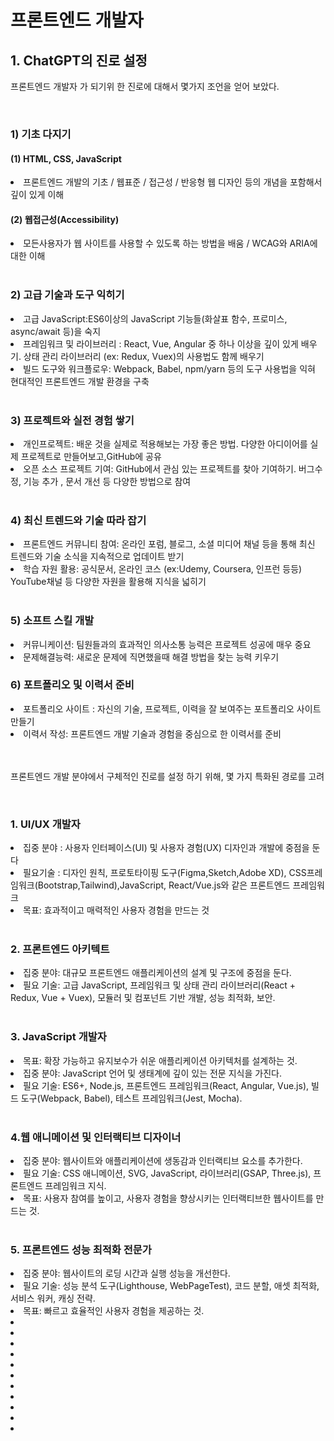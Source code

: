 <h1> 프론트엔드 개발자 </h1>
<h2> 1. ChatGPT의 진로 설정</h2>
<p> 프론트엔드 개발자 가 되기위 한 진로에 대해서 몇가지 조언을 얻어 보았다.</p>
<br/>
<h3> 1) 기초 다지기 </h3>
<h4> (1) HTML, CSS, JavaScript </h4>
<li>프론트엔드 개발의 기초 / 웹표준 / 접근성 / 반응형 웹 디자인 등의 개념을 포함해서 깊이 있게 이해</li>
<h4>(2) 웹접근성(Accessibility)</h4>
<li>모든사용자가 웹 사이트를 사용할 수 있도록 하는 방법을 배움 / WCAG와 ARIA에 대한 이해</li>
<br/>
<h3>2) 고급 기술과 도구 익히기</h3>
<li>고급 JavaScript:ES6이상의 JavaScript 기능들(화살표 함수, 프로미스, async/await 등)을 숙지</li>
<li>프레임워크 및 라이브러리 : React, Vue, Angular 중 하나 이상을 깊이 있게 배우기. 상태 관리 라이브러리 (ex: Redux, Vuex)의 사용법도 함께 배우기</li>
<li>빌드 도구와 워크플로우: Webpack, Babel, npm/yarn 등의 도구 사용법을 익혀 현대적인 프론트엔드 개발 환경을 구축</li>
<br/>
<h3>3) 프로젝트와 실전 경험 쌓기</h3>
<li>개인프로젝트: 배운 것을 실제로 적용해보는 가장 좋은 방법. 다양한 아디이어를 실제 프로젝트로 만들어보고,GitHub에 공유</li>
<li>오픈 소스 프로젝트 기여: GitHub에서 관심 있는 프로젝트를 찾아 기여하기. 버그수정, 기능 추가 , 문서 개선 등 다양한 방법으로 참여</li>
<br/>
<h3> 4) 최신 트렌드와 기술 따라 잡기</h3>
<li>프론트엔드 커뮤니티 참여: 온라인 포럼, 블로그, 소셜 미디어 채널 등을 통해 최신 트렌드와 기술 소식을 지속적으로 업데이트 받기</li>
<li>학습 자원 활용: 공식문서, 온라인 코스 (ex:Udemy, Coursera, 인프런 등등) YouTube채널 등 다양한 자원을 활용해 지식을 넓히기 </li>
<br/>
<h3>5) 소프트 스킬 개발</h3>
<li>커뮤니케이션: 팀원들과의 효과적인 의사소통 능력은 프로젝트 성공에 매우 중요</li>
<li>문제해결능력: 새로운 문제에 직면했을때 해결 방법을 찾는 능력 키우기</li>
<h3>6) 포트폴리오 및 이력서 준비</h3>
<li>포트폴리오 사이트 : 자신의 기술, 프로젝트, 이력을 잘 보여주는 포트폴리오 사이트 만들기</li>
<li>이력서 작성: 프론트엔드 개발 기술과 경험을 중심으로 한 이력서를 준비</li>
<br/>
<br/>
<p>프론트엔드 개발 분야에서 구체적인 진로를 설정 하기 위해, 몇 가지 특화된 경로를 고려</p>
<br/>
<h3>1. UI/UX 개발자</h3>
<li>집중 분야 : 사용자 인터페이스(UI) 및 사용자 경험(UX) 디자인과 개발에 중점을 둔다</li>
<li>필요기술 : 디자인 원칙, 프로토타이핑 도구(Figma,Sketch,Adobe XD), CSS프레임워크(Bootstrap,Tailwind),JavaScript, React/Vue.js와 같은 프론트엔드 프레임워크</li>
<li>목표: 효과적이고 매력적인 사용자 경험을 만드는 것</li>
<br/>
<h3>2. 프론트엔드 아키텍트</h3>
<li>집중 분야: 대규모 프론트엔드 애플리케이션의 설계 및 구조에 중점을 둔다.</li>
<li>필요 기술: 고급 JavaScript, 프레임워크 및 상태 관리 라이브러리(React + Redux, Vue + Vuex), 모듈러 및 컴포넌트 기반 개발, 성능 최적화, 보안.</li>
<br/>
<h3>3. JavaScript 개발자</h3>
<li>목표: 확장 가능하고 유지보수가 쉬운 애플리케이션 아키텍처를 설계하는 것.</li>
<li>집중 분야: JavaScript 언어 및 생태계에 깊이 있는 전문 지식을 가진다.</li>
<li>필요 기술: ES6+, Node.js, 프론트엔드 프레임워크(React, Angular, Vue.js), 빌드 도구(Webpack, Babel), 테스트 프레임워크(Jest, Mocha).</li>
<br/>
<h3>4.웹 애니메이션 및 인터랙티브 디자이너</h3>
<li>집중 분야: 웹사이트와 애플리케이션에 생동감과 인터랙티브 요소를 추가한다.</li>
<li>필요 기술: CSS 애니메이션, SVG, JavaScript, 라이브러리(GSAP, Three.js), 프론트엔드 프레임워크 지식.</li>
<li>목표: 사용자 참여를 높이고, 사용자 경험을 향상시키는 인터랙티브한 웹사이트를 만드는 것.</li>
<br/>
<h3>5. 프론트엔드 성능 최적화 전문가</h3>
<li>집중 분야: 웹사이트의 로딩 시간과 실행 성능을 개선한다.</li>
<li>필요 기술: 성능 분석 도구(Lighthouse, WebPageTest), 코드 분할, 애셋 최적화, 서비스 워커, 캐싱 전략.</li>
<li>목표: 빠르고 효율적인 사용자 경험을 제공하는 것.</li>
<li></li>
<li></li>
<li></li>
<li></li>
<li></li>
<li></li>
<li></li>
<li></li>
<li></li>
<li></li>
<li></li>
